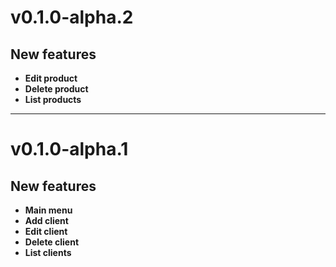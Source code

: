 # v0.1.0-alpha.2
## New features
* **Edit product**
* **Delete product**
* **List products**

---

# v0.1.0-alpha.1
## New features
* **Main menu**
* **Add client**
* **Edit client**
* **Delete client**
* **List clients**